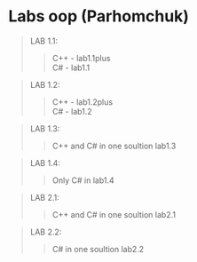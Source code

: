 # Labs oop (Parhomchuk)
>LAB 1.1:  
>> C++ - lab1.1plus  
>> C# - lab1.1  

>LAB 1.2:  
>> C++ - lab1.2plus  
>> C# - lab1.2  

>LAB 1.3:  
>> C++ and C# in one soultion lab1.3

>LAB 1.4:  
>> Only C# in lab1.4

>LAB 2.1:  
>> C++ and C# in one soultion lab2.1

>LAB 2.2:  
>> C# in one soultion lab2.2
